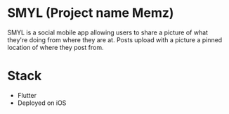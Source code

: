 # SMYL (Project name Memz)

SMYL is a social mobile app allowing users to share a picture of what they're doing from where they are at. Posts upload with a picture a pinned location of where they post from. 

# Stack
- Flutter 
- Deployed on iOS
